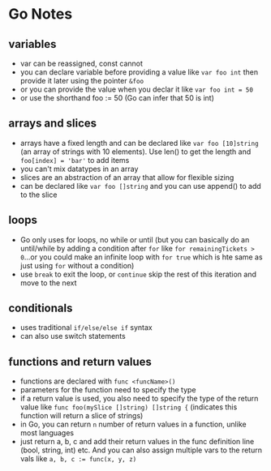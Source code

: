 # Go Notes

## variables 

* var can be reassigned, const cannot
* you can declare variable before providing a value like `var foo int` then provide it later using the pointer `&foo`
* or you can provide the value when you declar it like `var foo int = 50`
* or use the shorthand foo := 50 (Go can infer that 50 is int)

## arrays and slices

* arrays have a fixed length and can be declared like `var foo [10]string` (an array of strings with 10 elements).  Use len() to get the length and `foo[index] = 'bar'` to add items
* you can't mix datatypes in an array
* slices are an abstraction of an array that allow for flexible sizing 
* can be declared like `var foo []string` and you can use append() to add to the slice


## loops

* Go only uses for loops, no while or until (but you can basically do an until/while by adding a condition after `for` like `for remainingTickets > 0`...or you could make an infinite loop with `for true` which is hte same as just using `for` without a condition)
* use `break` to exit the loop, or `continue` skip the rest of this iteration and move to the next

## conditionals

* uses traditional `if/else/else if` syntax
* can also use switch statements

## functions and return values

* functions are declared with `func <funcName>()` 
* parameters for the function need to specify the type
* if a return value is used, you also need to specify the type of the return value like `func foo(mySlice []string) []string {` (indicates this function will return a slice of strings)
* in Go, you can return `n` number of return values in a function, unlike most languages
* just return a, b, c and add their return values in the func definition line (bool, string, int) etc.  And you can also assign multiple vars to the return vals like `a, b, c := func(x, y, z)`
